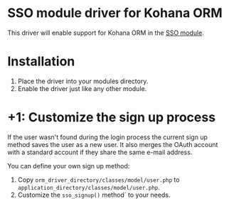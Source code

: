 # SSO module driver for Kohana ORM

This driver will enable support for Kohana ORM in the [SSO module](https://github.com/creatoro/kohana-sso).

Installation
============================================
 1. Place the driver into your modules directory.
 2. Enable the driver just like any other module.


+1: Customize the sign up process
============================================

If the user wasn't found during the login process the current sign up method saves the user as a new user. It
also merges the OAuth account with a standard account if they share the same e-mail address.

You can define your own sign up method:

 1. Copy `orm_driver_directory/classes/model/user.php` to `application_directory/classes/model/user.php`.
 2. Customize the `sso_signup()` method` to your needs.